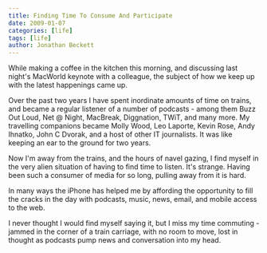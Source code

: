 ```yaml
---
title: Finding Time To Consume And Participate
date: 2009-01-07
categories: [life]
tags: [life]
author: Jonathan Beckett
---
```


While making a coffee in the kitchen this morning, and discussing last night's MacWorld keynote with a colleague, the subject of how we keep up with the latest happenings came up.

Over the past two years I have spent inordinate amounts of time on trains, and became a regular listener of a number of podcasts - among them Buzz Out Loud, Net @ Night, MacBreak, Diggnation, TWiT, and many more. My travelling companions became Molly Wood, Leo Laporte, Kevin Rose, Andy Ihnatko, John C Dvorak, and a host of other IT journalists. It was like keeping an ear to the ground for two years.

Now I'm away from the trains, and the hours of navel gazing, I find myself in the very alien situation of having to find time to listen. It's strange. Having been such a consumer of media for so long, pulling away from it is hard.

In many ways the iPhone has helped me by affording the opportunity to fill the cracks in the day with podcasts, music, news, email, and mobile access to the web.

I never thought I would find myself saying it, but I miss my time commuting - jammed in the corner of a train carriage, with no room to move, lost in thought as podcasts pump news and conversation into my head.